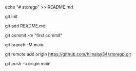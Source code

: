 echo "# storegp" >> README.md

git init

git add README.md

git commit -m "first commit"

git branch -M main

git remote add origin https://github.com/himalay34/storegp.git

git push -u origin main